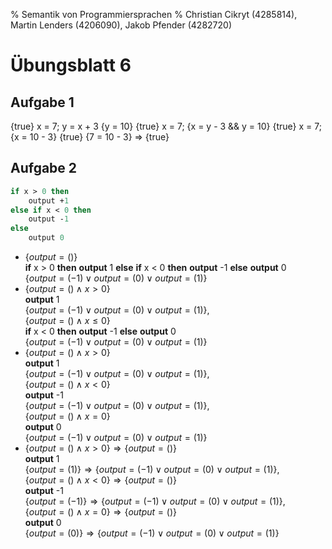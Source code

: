 % Semantik von Programmiersprachen
% Christian Cikryt (4285814), Martin Lenders (4206090), Jakob Pfender (4282720)

Übungsblatt 6
=============

Aufgabe 1
---------

{true} x = 7; y = x + 3 {y = 10}
{true} x = 7; {x = y - 3 && y = 10}
{true} x = 7; {x = 10 - 3}
{true} {7 = 10 - 3} => {true}

Aufgabe 2
---------
```Pascal
if x > 0 then
    output +1
else if x < 0 then
    output -1
else
    output 0
```

* $\{output = ()\}$\
    **if** x > 0 **then** **output** 1 **else** **if** x < 0 **then** **output** -1 **else** **output** 0 \
  $\{output = (-1) \lor output = (0) \lor output = (1)\}$
* $\{output = () \land x > 0\}$\
    **output** 1\
  $\{output = (-1) \lor output = (0) \lor output = (1)\}$, \
  $\{output = () \land x \leq 0\}$\
    **if** x < 0 **then** **output** -1 **else** **output** 0 \
  $\{output = (-1) \lor output = (0) \lor output = (1)\}$
* $\{output = () \land x > 0\}$\
    **output** 1\
  $\{output = (-1) \lor output = (0) \lor output = (1)\}$, \
  $\{output = () \land x < 0\}$\
    **output** -1\
  $\{output = (-1) \lor output = (0) \lor output = (1)\}$, \
  $\{output = () \land x = 0\}$\
    **output** 0 \
  $\{output = (-1) \lor output = (0) \lor output = (1)\}$
* $\{output = () \land x > 0\} \Rightarrow \{output = ()\}$\
    **output** 1\
  $\{output = (1)\} \Rightarrow \{output = (-1) \lor output = (0) \lor output = (1)\}$, \
  $\{output = () \land x < 0\} \Rightarrow \{output = ()\}$\
    **output** -1\
  $\{output = (-1)\} \Rightarrow \{output = (-1) \lor output = (0) \lor output = (1)\}$, \
  $\{output = () \land x = 0\} \Rightarrow \{output = ()\}$\
    **output** 0 \
  $\{output = (0)\} \Rightarrow \{output = (-1) \lor output = (0) \lor output = (1)\}$
